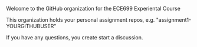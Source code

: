 Welcome to the GitHub organization for the ECE699 Experiental Course

This organization holds your personal assignment repos, e.g. "assignment1-YOURGITHUBUSER"

If you have any questions, you create start a discussion.


